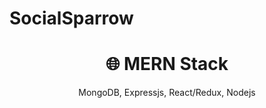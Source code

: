 # SocialSparrow
<h1 align="center">
🌐 MERN Stack
</h1>
<p align="center">
MongoDB, Expressjs, React/Redux, Nodejs
</p>
